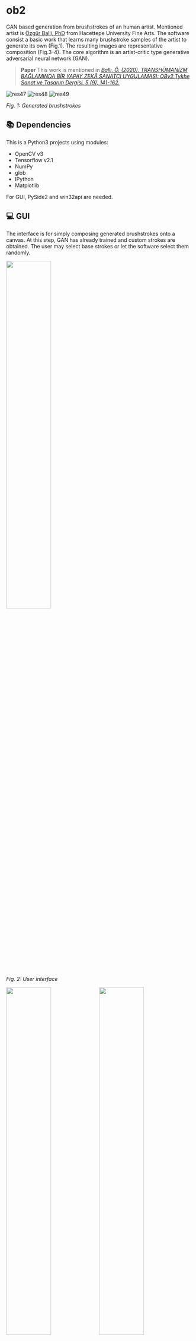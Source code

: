 # ob2
GAN based generation from brushstrokes of an human artist. Mentioned artist is [Özgür Balli, PhD](https://www.instagram.com/ozgurballii/) from Hacettepe University Fine Arts. The software consist a basic work that learns many brushstroke samples of the artist to generate its own (Fig.1). The resulting images are representative composition (Fig.3-4). The core algorithm is an artist-critic type generative adversarial neural network (GAN).

>**Paper** This work is mentioned in [_Ballı, Ö. (2020). TRANSHÜMANİZM BAĞLAMINDA BİR YAPAY ZEKÂ SANATÇI UYGULAMASI: OBv2.Tykhe Sanat ve Tasarım Dergisi, 5 (9), 141-162._](https://dergipark.org.tr/tr/pub/tykhe/issue/58402/810977#article_cite)

![res47](https://user-images.githubusercontent.com/97564250/232256111-bd7cc032-141b-4cbc-ad5b-1d226735cde0.png)
![res48](https://user-images.githubusercontent.com/97564250/232256112-c0fdd73e-0009-48fd-a96a-e62d95bee20a.png)
![res49](https://user-images.githubusercontent.com/97564250/232256113-8c3cb8fb-5bf3-4fb7-976d-95a21e16c2d3.png)

_Fig. 1: Generated brushstrokes_

## :books: Dependencies
This is a Python3 projects using modules:
- OpenCV v3
- Tensorflow v2.1
- NumPy
- glob
- IPython
- Matplotlib

For GUI, PySide2 and win32api are needed.

## :computer: GUI
The interface is for simply composing generated brushstrokes onto a canvas. At this step, GAN has already trained and custom strokes are obtained. The user may select base strokes or let the software select them randomly.

<p>
  <img src="https://user-images.githubusercontent.com/97564250/232256153-e341eb46-ed62-4879-ac13-00ace76b92a0.jpg" width="49%">
</p>

_Fig. 2: User interface_

<p>
  <img src="https://user-images.githubusercontent.com/97564250/232256352-c8aa427d-8baa-4e78-9644-2d6c99efb967.jpg" width="49%">
  <img src="https://user-images.githubusercontent.com/97564250/232256354-81887395-91dd-45d1-83a7-a1b5d3be8568.jpg" width="49%">
</p>

_Fig. 3-4: Resulting composition_
